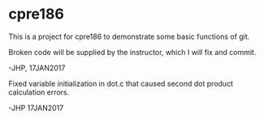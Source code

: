 # cpre186

This is a project for cpre186 to demonstrate some basic functions of git.

Broken code will be supplied by the instructor, which I will fix and commit.

-JHP, 17JAN2017


Fixed variable initialization in dot.c that caused second dot product calculation errors.

-JHP 17JAN2017
